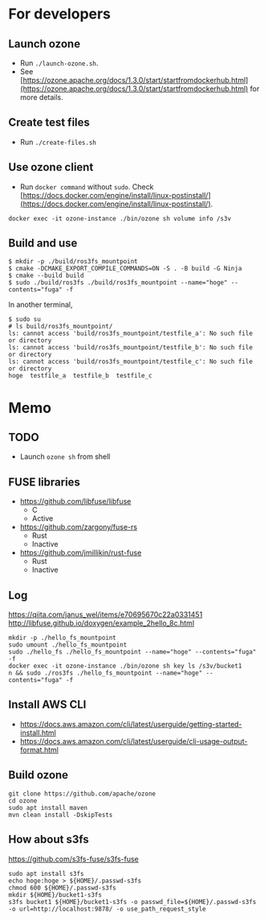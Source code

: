 # For developers
## Launch ozone
- Run `./launch-ozone.sh`.
- See [https://ozone.apache.org/docs/1.3.0/start/startfromdockerhub.html](https://ozone.apache.org/docs/1.3.0/start/startfromdockerhub.html) for more details.

## Create test files
- Run `./create-files.sh`

## Use ozone client
- Run `docker command` without `sudo`. Check [https://docs.docker.com/engine/install/linux-postinstall/](https://docs.docker.com/engine/install/linux-postinstall/).
```
docker exec -it ozone-instance ./bin/ozone sh volume info /s3v
```

## Build and use
```
$ mkdir -p ./build/ros3fs_mountpoint
$ cmake -DCMAKE_EXPORT_COMPILE_COMMANDS=ON -S . -B build -G Ninja
$ cmake --build build
$ sudo ./build/ros3fs ./build/ros3fs_mountpoint --name="hoge" --contents="fuga" -f
```

In another terminal,
```
$ sudo su
# ls build/ros3fs_mountpoint/
ls: cannot access 'build/ros3fs_mountpoint/testfile_a': No such file or directory
ls: cannot access 'build/ros3fs_mountpoint/testfile_b': No such file or directory
ls: cannot access 'build/ros3fs_mountpoint/testfile_c': No such file or directory
hoge  testfile_a  testfile_b  testfile_c
```

# Memo

## TODO
- Launch `ozone sh` from shell

## FUSE libraries
- https://github.com/libfuse/libfuse
    - C
    - Active
- https://github.com/zargony/fuse-rs
    - Rust
    - Inactive
- https://github.com/jmillikin/rust-fuse
    - Rust
    - Inactive


## Log
https://qiita.com/janus_wel/items/e70695670c22a0331451
http://libfuse.github.io/doxygen/example_2hello_8c.html
```
mkdir -p ./hello_fs_mountpoint
sudo umount ./hello_fs_mountpoint
sudo ./hello_fs ./hello_fs_mountpoint --name="hoge" --contents="fuga" -f
docker exec -it ozone-instance ./bin/ozone sh key ls /s3v/bucket1
n && sudo ./ros3fs ./hello_fs_mountpoint --name="hoge" --contents="fuga" -f
```

## Install AWS CLI
- https://docs.aws.amazon.com/cli/latest/userguide/getting-started-install.html
- https://docs.aws.amazon.com/cli/latest/userguide/cli-usage-output-format.html

## Build ozone
```
git clone https://github.com/apache/ozone
cd ozone
sudo apt install maven
mvn clean install -DskipTests
```

## How about s3fs
https://github.com/s3fs-fuse/s3fs-fuse
```
sudo apt install s3fs
echo hoge:hoge > ${HOME}/.passwd-s3fs
chmod 600 ${HOME}/.passwd-s3fs
mkdir ${HOME}/bucket1-s3fs
s3fs bucket1 ${HOME}/bucket1-s3fs -o passwd_file=${HOME}/.passwd-s3fs -o url=http://localhost:9878/ -o use_path_request_style
```
